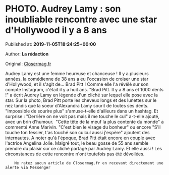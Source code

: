 
# PHOTO. Audrey Lamy : son inoubliable rencontre avec une star d'Hollywood il y a 8 ans

Published at: **2019-11-05T18:24:25+00:00**

Author: **La rédaction**

Original: [Closermag.fr](https://www.closermag.fr/people/photo-audrey-lamy-son-inoubliable-rencontre-avec-une-star-d-hollywood-il-y-a-8-a-1045214)

Audrey Lamy est une femme heureuse et chanceuse ! Il y a plusieurs années, la comédienne de 38 ans a eu l'occasion de croiser une star d'Hollywood, et il s'agit de... Brad Pitt ! Comme elle l'a révélé sur son compte Instagram, c'était il y a huit ans. "Brad Pitt. Il y a 8 ans et 1000 dents !" a écrit Audrey Lamy en légende d'un cliché sur lequel elle pose avec la star.
Sur la photo, Brad Pitt porte les cheveux longs et des lunettes sur le nez tandis que la soeur d'Alexandra Lamy sourit de toutes ses dents. "Impossible de sourire plus" s'amuse-t-elle d'ailleurs dans un hashtag. Et surprise : "Derrière on ne voit pas mais il me touche le cul" a-t-elle ajouté, avec un brin d'humour.  "Cette tête de la meuf la plus contente du monde" a commenté Anne Marivin. "C'est bien le visage du bonheur" ou encore "S'il touche ton fessier, t'as touché son culcul aussi j'espère" ajoutent des internautes.
A noter qu'à l'époque, Brad Pitt était encore en couple avec l'actrice Angelina Jolie. Malgré tout, le beau gosse de 55 ans semble prendre du plaisir sur ce cliché partagé par Audrey Lamy. Et elle aussi ! Les circonstances de cette rencontre n'ont toutefois pas été dévoilées.

        Ne ratez aucun article de Closermag.fr en recevant directement une alerte via Messenger
      
